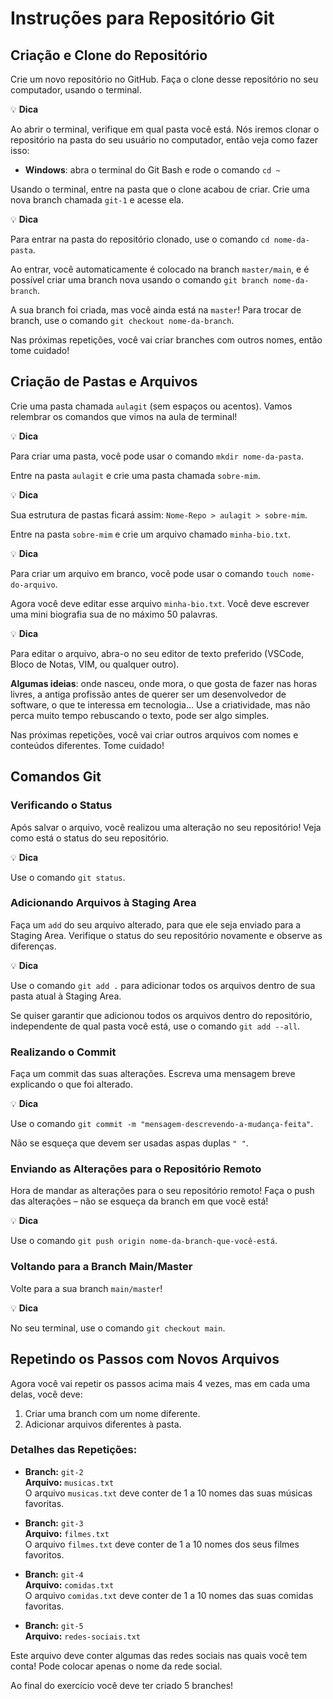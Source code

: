 # Instruções para Repositório Git

## Criação e Clone do Repositório

Crie um novo repositório no GitHub. Faça o clone desse repositório no seu computador, usando o terminal.

💡 **Dica**

Ao abrir o terminal, verifique em qual pasta você está. Nós iremos clonar o repositório na pasta do seu usuário no computador, então veja como fazer isso:

- **Windows**: abra o terminal do Git Bash e rode o comando `cd ~`

Usando o terminal, entre na pasta que o clone acabou de criar. Crie uma nova branch chamada `git-1` e acesse ela.

💡 **Dica**

Para entrar na pasta do repositório clonado, use o comando `cd nome-da-pasta`.

Ao entrar, você automaticamente é colocado na branch `master/main`, e é possível criar uma branch nova usando o comando `git branch nome-da-branch`.

A sua branch foi criada, mas você ainda está na `master`! Para trocar de branch, use o comando `git checkout nome-da-branch`.

Nas próximas repetições, você vai criar branches com outros nomes, então tome cuidado!

## Criação de Pastas e Arquivos

Crie uma pasta chamada `aulagit` (sem espaços ou acentos). Vamos relembrar os comandos que vimos na aula de terminal!

💡 **Dica**

Para criar uma pasta, você pode usar o comando `mkdir nome-da-pasta`.

Entre na pasta `aulagit` e crie uma pasta chamada `sobre-mim`.

💡 **Dica**

Sua estrutura de pastas ficará assim: `Nome-Repo > aulagit > sobre-mim`.

Entre na pasta `sobre-mim` e crie um arquivo chamado `minha-bio.txt`.

💡 **Dica**

Para criar um arquivo em branco, você pode usar o comando `touch nome-do-arquivo`.

Agora você deve editar esse arquivo `minha-bio.txt`. Você deve escrever uma mini biografia sua de no máximo 50 palavras.

💡 **Dica**

Para editar o arquivo, abra-o no seu editor de texto preferido (VSCode, Bloco de Notas, VIM, ou qualquer outro).

**Algumas ideias**: onde nasceu, onde mora, o que gosta de fazer nas horas livres, a antiga profissão antes de querer ser um desenvolvedor de software, o que te interessa em tecnologia... Use a criatividade, mas não perca muito tempo rebuscando o texto, pode ser algo simples.

Nas próximas repetições, você vai criar outros arquivos com nomes e conteúdos diferentes. Tome cuidado!

## Comandos Git

### Verificando o Status

Após salvar o arquivo, você realizou uma alteração no seu repositório! Veja como está o status do seu repositório.

💡 **Dica**

Use o comando `git status`.

### Adicionando Arquivos à Staging Area

Faça um `add` do seu arquivo alterado, para que ele seja enviado para a Staging Area. Verifique o status do seu repositório novamente e observe as diferenças.

💡 **Dica**

Use o comando `git add .` para adicionar todos os arquivos dentro de sua pasta atual à Staging Area.

Se quiser garantir que adicionou todos os arquivos dentro do repositório, independente de qual pasta você está, use o comando `git add --all`.

### Realizando o Commit

Faça um commit das suas alterações. Escreva uma mensagem breve explicando o que foi alterado.

💡 **Dica**

Use o comando `git commit -m "mensagem-descrevendo-a-mudança-feita"`.

Não se esqueça que devem ser usadas aspas duplas `" "`.

### Enviando as Alterações para o Repositório Remoto

Hora de mandar as alterações para o seu repositório remoto! Faça o push das alterações – não se esqueça da branch em que você está!

💡 **Dica**

Use o comando `git push origin nome-da-branch-que-você-está`.

### Voltando para a Branch Main/Master

Volte para a sua branch `main/master`!

💡 **Dica**

No seu terminal, use o comando `git checkout main`.

## Repetindo os Passos com Novos Arquivos

Agora você vai repetir os passos acima mais 4 vezes, mas em cada uma delas, você deve:

1. Criar uma branch com um nome diferente.
2. Adicionar arquivos diferentes à pasta.

### Detalhes das Repetições:

- **Branch:** `git-2`  
  **Arquivo:** `musicas.txt`  
  O arquivo `musicas.txt` deve conter de 1 a 10 nomes das suas músicas favoritas.

- **Branch:** `git-3`  
  **Arquivo:** `filmes.txt`  
  O arquivo `filmes.txt` deve conter de 1 a 10 nomes dos seus filmes favoritos.

- **Branch:** `git-4`  
  **Arquivo:** `comidas.txt`  
  O arquivo `comidas.txt` deve conter de 1 a 10 nomes das suas comidas favoritas.

- **Branch:** `git-5`  
  **Arquivo:** `redes-sociais.txt`


Este arquivo deve conter algumas das redes sociais nas quais você tem conta! Pode colocar apenas o nome da rede social.

Ao final do exercício você deve ter criado 5 branches!
